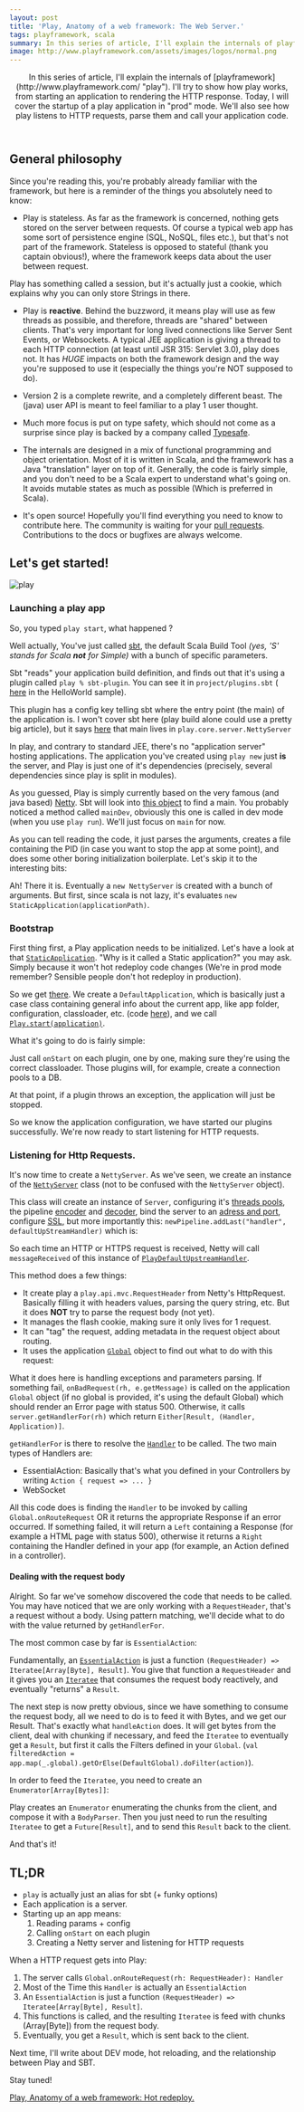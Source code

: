 ```yaml
---
layout: post
title: 'Play, Anatomy of a web framework: The Web Server.'
tags: playframework, scala
summary: In this series of article, I'll explain the internals of playframework. I'll try to show how play works, from starting an application to rendering the HTTP response. Today, I will cover the startup of a play application in "prod" mode. We'll also see how play listens to HTTP requests, parse them and call your application code.
image: http://www.playframework.com/assets/images/logos/normal.png
---
```


<header>
In this series of article, I'll explain the internals of [playframework](http://www.playframework.com/ "play"). I'll try to show how play works, from starting an application to rendering the HTTP response. Today, I will cover the startup of a play application in "prod" mode. We'll also see how play listens to HTTP requests, parse them and call your application code.
</header>

## General philosophy
Since you're reading this, you're probably already familiar with the framework, but here is a reminder of the things you absolutely need to know:

- Play is stateless. As far as the framework is concerned, nothing gets stored on the server between requests. Of course a typical web app has some sort of persistence engine (SQL, NoSQL, files etc.), but that's not part of the framework. Stateless is opposed to stateful (thank you captain obvious!), where the framework keeps data about the user between request.
<span class="note">
  Play has something called a session, but it's actually just a cookie, which explains why you can only store Strings in there.
</span>

- Play is __reactive__. Behind the buzzword, it means play will use as few threads as possible, and therefore, threads are "shared" between clients. That's very important for long lived connections like Server Sent Events, or Websockets. A typical JEE application is giving a thread to each HTTP connection (at least until JSR 315: Servlet 3.0), play does not. It has *HUGE* impacts on both the framework design and the way you're supposed to use it (especially the things you're NOT supposed to do).

- Version 2 is a complete rewrite, and a completely different beast. The (java) user API is meant to feel familiar to a play 1 user thought.

- Much more focus is put on type safety, which should not come as a surprise since play is backed by a company called [Typesafe](http://typesafe.com/).

- The internals are designed in a mix of functional programming and object orientation. Most of it is written in Scala, and the framework has a Java "translation" layer on top of it. Generally, the code is fairly simple, and you don't need to be a Scala expert to understand what's going on. It avoids mutable states as much as possible (Which is preferred in Scala).

- It's open source! Hopefully you'll find everything you need to know to contribute here. The community is waiting for your [pull requests](https://github.com/playframework/Play20). Contributions to the docs or bugfixes are always welcome.

## Let's get started!

![play](http://www.playframework.com/assets/images/logos/normal.png "play")

### Launching a play app

So, you typed `play start`, what happened ?

Well actually, You've just called [sbt](http://www.scala-sbt.org/), the default Scala Build Tool _(yes, 'S' stands for Scala __not__ for Simple)_ with a bunch of specific parameters.

Sbt "reads" your application build definition, and finds out that it's using a plugin called `play % sbt-plugin`.
You can see it in `project/plugins.sbt` ( [here](https://github.com/playframework/Play20/blob/master/samples/scala/helloworld/project/plugins.sbt#L8) in the HelloWorld sample).

This plugin has a config key telling sbt where the entry point (the main) of the application is. I won't cover sbt here (play build alone could use a pretty big article), but it says [here]( https://github.com/playframework/Play20/blob/master/framework/src/sbt-plugin/src/main/scala/PlaySettings.scala#L120) that main lives in `play.core.server.NettyServer`

In play, and contrary to standard JEE, there's no "application server" hosting applications. The application you've created using `play new` just __is__ the server, and Play is just one of it's dependencies (precisely, several dependencies since play is split in modules).

As you guessed, Play is simply currently based on the very famous (and java based) [Netty](http://netty.io/). Sbt will look into [this object](https://github.com/playframework/Play20/blob/master/framework/src/play/src/main/scala/play/core/server/NettyServer.scala#L268-L275) to find a main. You probably noticed a method called `mainDev`, obviously this one is called in dev mode (when you use `play run`). We'll just focus on `main` for now.

As you can tell reading the code, it just parses the arguments, creates a file containing the PID (in case you want to stop the app at some point), and does some other boring initialization boilerplate. Let's skip it to the interesting bits:

<script src="https://gist.github.com/jto/5636921.js"></script>

Ah! There it is. Eventually a `new NettyServer` is created with a bunch of arguments. But first, since scala is not lazy, it's evaluates `new StaticApplication(applicationPath)`.

### Bootstrap

First thing first, a Play application needs to be initialized. Let's have a look at that [`StaticApplication`](https://github.com/playframework/Play20/blob/master/framework/src/play/src/main/scala/play/core/system/ApplicationProvider.scala). "Why is it called a Static application?" you may ask. Simply because it won't hot redeploy code changes (We're in prod mode remember? Sensible people don't hot redeploy in production).

So we get [there](https://github.com/playframework/Play20/blob/master/framework/src/play/src/main/scala/play/core/system/ApplicationProvider.scala#L48-L56). We create a `DefaultApplication`, which is basically just a case class containing general info about the current app, like app folder, configuration, classloader, etc. (code [here](https://github.com/playframework/Play20/blob/master/framework/src/play/src/main/scala/play/api/Application.scala#L395-L399)), and we call [`Play.start(application)`](https://github.com/playframework/Play20/blob/master/framework/src/play/src/main/scala/play/api/Play.scala#L60-L76).

What it's going to do is fairly simple:

<script src="https://gist.github.com/jto/5637043.js"></script>

Just call `onStart` on each plugin, one by one, making sure they're using the correct classloader.
Those plugins will, for example, create a connection pools to a DB.

<span class="note">
  At that point, if a plugin throws an exception, the application will just be stopped.
</span>

So we know the application configuration, we have started our plugins successfully. We're now ready to start listening for HTTP requests.

### Listening for Http Requests.

It's now time to create a `NettyServer`. As we've seen, we create an instance of the [`NettyServer`](https://github.com/playframework/Play20/blob/master/framework/src/play/src/main/scala/play/core/server/NettyServer.scala) class (not to be confused with the `NettyServer` object).

This class will create an instance of `Server`, configuring it's [threads pools](https://github.com/playframework/Play20/blob/master/framework/src/play/src/main/scala/play/core/server/NettyServer.scala#L43-L44), the pipeline [encoder](https://github.com/playframework/Play20/blob/master/framework/src/play/src/main/scala/play/core/server/NettyServer.scala#L57) and [decoder](https://github.com/playframework/Play20/blob/master/framework/src/play/src/main/scala/play/core/server/NettyServer.scala#L58), bind the server to an [adress and port](https://github.com/playframework/Play20/blob/master/framework/src/play/src/main/scala/play/core/server/NettyServer.scala#L131), configure [SSL](https://github.com/playframework/Play20/blob/master/framework/src/play/src/main/scala/play/core/server/NettyServer.scala#L65-L119), but more importantly this: `newPipeline.addLast("handler", defaultUpStreamHandler)` which is:

<script src="https://gist.github.com/jto/5636790.js"></script>

So each time an HTTP or HTTPS request is received, Netty will call `messageReceived` of this instance of [`PlayDefaultUpstreamHandler`](https://github.com/playframework/Play20/blob/master/framework/src/play/src/main/scala/play/core/server/netty/PlayDefaultUpstreamHandler.scala).

This method does a few things:

- It create play a `play.api.mvc.RequestHeader` from Netty's HttpRequest. Basically filling it with headers values, parsing the query string, etc. But it does __NOT__ try to parse the request body (not yet).
- It manages the flash cookie, making sure it only lives for 1 request.
- It can "tag" the request, adding metadata in the request object about routing.
- It uses the application [`Global`](http://www.playframework.com/documentation/2.1.1/ScalaGlobal) object to find out what to do with this request:
<script src="https://gist.github.com/jto/5638714.js"></script>
What it does here is handling exceptions and parameters parsing. If something fail,
`onBadRequest(rh, e.getMessage)` is called on the application `Global` object (if no global is provided, it's using the default Global) which should render an Error page with status 500. Otherwise, it calls `server.getHandlerFor(rh)` which return `Either[Result, (Handler, Application)]`.

`getHandlerFor` is there to resolve the [`Handler`](http://www.playframework.com/documentation/api/2.1.1/scala/index.html#play.api.mvc.Handler) to be called.
The two main types of Handlers are:

- EssentialAction: Basically that's what you defined in your Controllers by writing `Action { request => ... }`
- WebSocket

<script src="https://gist.github.com/jto/5644008.js"></script>

All this code does is finding the `Handler` to be invoked by calling `Global.onRouteRequest` OR it returns the appropriate Response if an error occurred. If something failed, it will return a `Left` containing a Response (for example a HTML page with status 500), otherwise it returns a `Right` containing the Handler defined in your app (for example, an Action defined in a controller).

#### Dealing with the request body

Alright. So far we've somehow discovered the code that needs to be called. You may have noticed that we are only working with a `RequestHeader`, that's a request without a body. Using pattern matching, we'll decide what to do with the value returned by `getHandlerFor`.

The most common case by far is `EssentialAction`:

<script src="https://gist.github.com/jto/5644133.js"></script>

Fundamentally, an [`EssentialAction`](http://www.playframework.com/documentation/api/2.1.1/scala/index.html#play.api.mvc.EssentialAction) is just a function `(RequestHeader) => Iteratee[Array[Byte], Result]`.
You give that function a `RequestHeader` and it gives you an [`Iteratee`](http://www.playframework.com/documentation/2.1.1/Iteratees) that consumes the request body reactively, and eventually "returns" a `Result`.

The next step is now pretty obvious, since we have something to consume the request body, all we need to do is to feed it with Bytes, and we get our Result. That's exactly what `handleAction` does. It will get bytes from the client, deal with chunking if necessary, and feed the `Iteratee` to eventually get a `Result`, but first it calls the Filters defined in your `Global`. (`val filteredAction = app.map(_.global).getOrElse(DefaultGlobal).doFilter(action)`).

In order to feed the `Iteratee`, you need to create an `Enumerator[Array[Bytes]]`:

<script src="https://gist.github.com/jto/5644279.js"></script>

Play creates an `Enumerator` enumerating the chunks from the client, and compose it with a `BodyParser`.
Then you just need to run the resulting `Iteratee` to get a `Future[Result]`, and to send this `Result` back to the client.

<script src="https://gist.github.com/jto/5644315.js"></script>

And that's it!

## TL;DR

- `play` is actually just an alias for sbt (+ funky options)
- Each application is a server.
- Starting up an app means:
    1. Reading params + config
    2. Calling `onStart` on each plugin
    3. Creating a Netty server and listening for HTTP requests


When a HTTP request gets into Play:

1. The server calls `Global.onRouteRequest(rh: RequestHeader): Handler`
2. Most of the Time this `Handler` is actually an `EssentialAction`
3. An `EssentialAction` is just a function `(RequestHeader) => Iteratee[Array[Byte], Result]`.
4. This functions is called, and the resulting `Iteratee` is feed with chunks (Array[Byte]) from the request body.
5. Eventually, you get a `Result`, which is sent back to the client.

Next time, I'll write about DEV mode, hot reloading, and the relationship between Play and SBT.

Stay tuned!

<a class="next" href="/articles/play_anatomy_part2_sbt">
  <span>Play, Anatomy of a web framework: Hot redeploy.</span>
</a>


